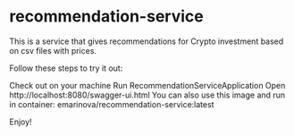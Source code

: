 # recommendation-service

This is a service that gives recommendations for Crypto investment based on csv files with prices.

Follow these steps to try it out:

Check out on your machine
Run RecommendationServiceApplication
Open http://localhost:8080/swagger-ui.html
You can also use this image and run in container: emarinova/recommendation-service:latest

Enjoy!
